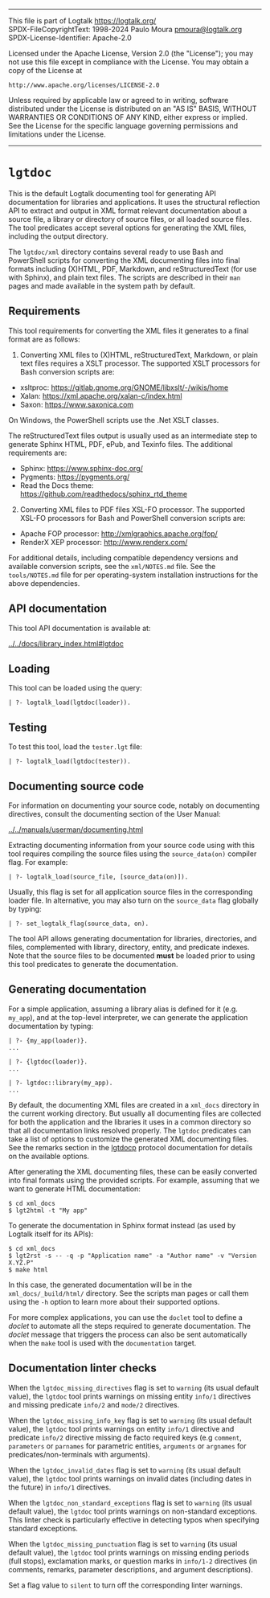 ________________________________________________________________________

This file is part of Logtalk <https://logtalk.org/>  
SPDX-FileCopyrightText: 1998-2024 Paulo Moura <pmoura@logtalk.org>  
SPDX-License-Identifier: Apache-2.0

Licensed under the Apache License, Version 2.0 (the "License");
you may not use this file except in compliance with the License.
You may obtain a copy of the License at

    http://www.apache.org/licenses/LICENSE-2.0

Unless required by applicable law or agreed to in writing, software
distributed under the License is distributed on an "AS IS" BASIS,
WITHOUT WARRANTIES OR CONDITIONS OF ANY KIND, either express or implied.
See the License for the specific language governing permissions and
limitations under the License.
________________________________________________________________________


`lgtdoc`
========

This is the default Logtalk documenting tool for generating API documentation
for libraries and applications. It uses the structural reflection API to
extract and output in XML format relevant documentation about a source file,
a library or directory of source files, or all loaded source files. The tool
predicates accept several options for generating the XML files, including
the output directory.

The `lgtdoc/xml` directory contains several ready to use Bash and PowerShell
scripts for converting the XML documenting files into final formats including
(X)HTML, PDF, Markdown, and reStructuredText (for use with Sphinx), and plain
text files. The scripts are described in their `man` pages and made available
in the system path by default.


Requirements
------------

This tool requirements for converting the XML files it generates to a final
format are as follows:

1. Converting XML files to (X)HTML, reStructuredText, Markdown, or plain text
files requires a XSLT processor. The supported XSLT processors for Bash
conversion scripts are:

* xsltproc: https://gitlab.gnome.org/GNOME/libxslt/-/wikis/home
* Xalan: https://xml.apache.org/xalan-c/index.html
* Saxon: https://www.saxonica.com

On Windows, the PowerShell scripts use the .Net XSLT classes.

The reStructuredText files output is usually used as an intermediate step
to generate Sphinx HTML, PDF, ePub, and Texinfo files. The additional
requirements are:

* Sphinx: https://www.sphinx-doc.org/  
* Pygments: https://pygments.org/
* Read the Docs theme: https://github.com/readthedocs/sphinx_rtd_theme

2. Converting XML files to PDF files XSL-FO processor. The supported XSL-FO
processors for Bash and PowerShell conversion scripts are:

* Apache FOP processor: http://xmlgraphics.apache.org/fop/
* RenderX XEP processor: http://www.renderx.com/

For additional details, including compatible dependency versions and available
conversion scripts, see the `xml/NOTES.md` file. See the `tools/NOTES.md` file
for per operating-system installation instructions for the above dependencies.


API documentation
-----------------

This tool API documentation is available at:

[../../docs/library_index.html#lgtdoc](../../docs/library_index.html#lgtdoc)


Loading
-------

This tool can be loaded using the query:

	| ?- logtalk_load(lgtdoc(loader)).


Testing
-------

To test this tool, load the `tester.lgt` file:

	| ?- logtalk_load(lgtdoc(tester)).


Documenting source code
-----------------------

For information on documenting your source code, notably on documenting
directives, consult the documenting section of the User Manual:

[../../manuals/userman/documenting.html](../../manuals/userman/documenting.html)

Extracting documenting information from your source code using with this tool
requires compiling the source files using the `source_data(on)` compiler flag.
For example:

	| ?- logtalk_load(source_file, [source_data(on)]).

Usually, this flag is set for all application source files in the corresponding
loader file. In alternative, you may also turn on the `source_data` flag
globally by typing:

	| ?- set_logtalk_flag(source_data, on).

The tool API allows generating documentation for libraries, directories, and
files, complemented with library, directory, entity, and predicate indexes.
Note that the source files to be documented **must** be loaded prior to using
this tool predicates to generate the documentation.


Generating documentation
------------------------

For a simple application, assuming a library alias is defined for it (e.g.
`my_app`), and at the top-level interpreter, we can generate the application
documentation by typing:

	| ?- {my_app(loader)}.
	...

	| ?- {lgtdoc(loader)}.
	...

	| ?- lgtdoc::library(my_app).
	...

By default, the documenting XML files are created in a `xml_docs` directory in
the current working directory. But usually all documenting files are collected
for both the application and the libraries it uses in a common directory so
that all documentation links resolved properly. The `lgtdoc` predicates can
take a list of options to customize the generated XML documenting files. See
the remarks section in the [lgtdocp](https://logtalk.org/docs/library_index.html#lgtdoc)
protocol documentation for details on the available options.

After generating the XML documenting files, these can be easily converted into
final formats using the provided scripts. For example, assuming that we want
to generate HTML documentation:

	$ cd xml_docs
	$ lgt2html -t "My app"

To generate the documentation in Sphinx format instead (as used by Logtalk
itself for its APIs):

	$ cd xml_docs
	$ lgt2rst -s -- -q -p "Application name" -a "Author name" -v "Version X.YZ.P"
	$ make html

In this case, the generated documentation will be in the `xml_docs/_build/html/`
directory. See the scripts man pages or call them using the `-h` option to learn
more about their supported options.

For more complex applications, you can use the `doclet` tool to define a *doclet*
to automate all the steps required to generate documentation. The *doclet* message
that triggers the process can also be sent automatically when the `make` tool is
used with the `documentation` target.


Documentation linter checks
---------------------------

When the `lgtdoc_missing_directives` flag is set to `warning` (its usual default
value), the `lgtdoc` tool prints warnings on missing entity `info/1` directives
and missing predicate `info/2` and `mode/2` directives.

When the `lgtdoc_missing_info_key` flag is set to `warning` (its usual default
value), the `lgtdoc` tool prints warnings on entity `info/1` directive and
predicate `info/2` directive missing de facto required keys (e.g `comment`,
`parameters` or `parnames` for parametric entities, `arguments` or `argnames`
for predicates/non-terminals with arguments).

When the `lgtdoc_invalid_dates` flag is set to `warning` (its usual default
value), the `lgtdoc` tool prints warnings on invalid dates (including dates
in the future) in `info/1` directives.

When the `lgtdoc_non_standard_exceptions` flag is set to `warning` (its usual
default value), the `lgtdoc` tool prints warnings on non-standard exceptions.
This linter check is particularly effective in detecting typos when specifying
standard exceptions.

When the `lgtdoc_missing_punctuation` flag is set to `warning` (its usual
default value), the `lgtdoc` tool prints warnings on missing ending periods
(full stops), exclamation marks, or question marks in `info/1-2` directives
(in comments, remarks, parameter descriptions, and argument descriptions).

Set a flag value to `silent` to turn off the corresponding linter warnings.

